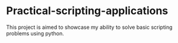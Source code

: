 # Practical-scripting-applications
This project is aimed to showcase my ability to solve basic scripting problems using python. 
